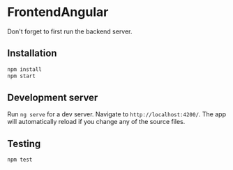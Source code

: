 # FrontendAngular

Don't forget to first run the backend server. 

## Installation
```bash
npm install
npm start

```

## Development server

Run `ng serve` for a dev server. Navigate to `http://localhost:4200/`. The app will automatically reload if you change any of the source files.

## Testing

```bash
npm test
```
